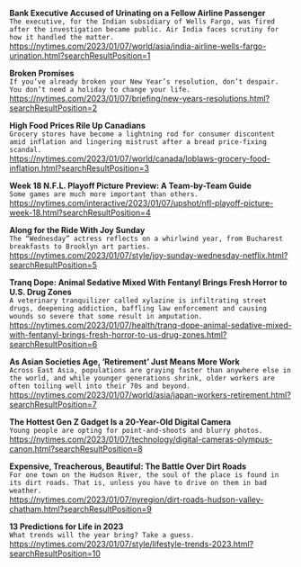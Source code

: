 **Bank Executive Accused of Urinating on a Fellow Airline Passenger**\
`The executive, for the Indian subsidiary of Wells Fargo, was fired after the investigation became public. Air India faces scrutiny for how it handled the matter.`\
https://nytimes.com/2023/01/07/world/asia/india-airline-wells-fargo-urination.html?searchResultPosition=1

**Broken Promises**\
`If you’ve already broken your New Year’s resolution, don’t despair. You don’t need a holiday to change your life.`\
https://nytimes.com/2023/01/07/briefing/new-years-resolutions.html?searchResultPosition=2

**High Food Prices Rile Up Canadians**\
`Grocery stores have become a lightning rod for consumer discontent amid inflation and lingering mistrust after a bread price-fixing scandal.`\
https://nytimes.com/2023/01/07/world/canada/loblaws-grocery-food-inflation.html?searchResultPosition=3

**Week 18 N.F.L. Playoff Picture Preview: A Team-by-Team Guide**\
`Some games are much more important than others.`\
https://nytimes.com/interactive/2023/01/07/upshot/nfl-playoff-picture-week-18.html?searchResultPosition=4

**Along for the Ride With Joy Sunday**\
`The “Wednesday” actress reflects on a whirlwind year, from Bucharest breakfasts to Brooklyn art parties.`\
https://nytimes.com/2023/01/07/style/joy-sunday-wednesday-netflix.html?searchResultPosition=5

**Tranq Dope: Animal Sedative Mixed With Fentanyl Brings Fresh Horror to U.S. Drug Zones**\
`A veterinary tranquilizer called xylazine is infiltrating street drugs, deepening addiction, baffling law enforcement and causing wounds so severe that some result in amputation.`\
https://nytimes.com/2023/01/07/health/tranq-dope-animal-sedative-mixed-with-fentanyl-brings-fresh-horror-to-us-drug-zones.html?searchResultPosition=6

**As Asian Societies Age, ‘Retirement’ Just Means More Work**\
`Across East Asia, populations are graying faster than anywhere else in the world, and while younger generations shrink, older workers are often toiling well into their 70s and beyond.`\
https://nytimes.com/2023/01/07/world/asia/japan-workers-retirement.html?searchResultPosition=7

**The Hottest Gen Z Gadget Is a 20-Year-Old Digital Camera**\
`Young people are opting for point-and-shoots and blurry photos.`\
https://nytimes.com/2023/01/07/technology/digital-cameras-olympus-canon.html?searchResultPosition=8

**Expensive, Treacherous, Beautiful: The Battle Over Dirt Roads**\
`For one town on the Hudson River, the soul of the place is found in its dirt roads. That is, unless you have to drive on them in bad weather.`\
https://nytimes.com/2023/01/07/nyregion/dirt-roads-hudson-valley-chatham.html?searchResultPosition=9

**13 Predictions for Life in 2023**\
`What trends will the year bring? Take a guess.`\
https://nytimes.com/2023/01/07/style/lifestyle-trends-2023.html?searchResultPosition=10

